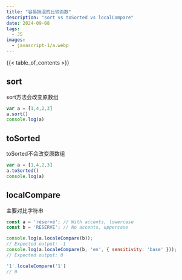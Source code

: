 ```yaml
---
title: "容易搞混的比较函数"
description: "sort vs toSorted vs localCompare"
date: 2024-09-08
tags:
  - JS
images:
  - javascript-1/a.webp
---
```


{{< table_of_contents >}}

## sort

sort方法会改变原数组

```js
var a = [1,4,2,3]
a.sort()
console.log(a)

```

## toSorted

toSorted不会改变原数组

```js
var a = [1,4,2,3]
a.toSorted()
console.log(a)
```

## localCompare

主要对比字符串

```js
const a = 'réservé'; // With accents, lowercase
const b = 'RESERVE'; // No accents, uppercase

console.log(a.localeCompare(b));
// Expected output: -1
console.log(a.localeCompare(b, 'en', { sensitivity: 'base' }));
// Expected output: 0

'1'.localeCompare('1')
// 0
```